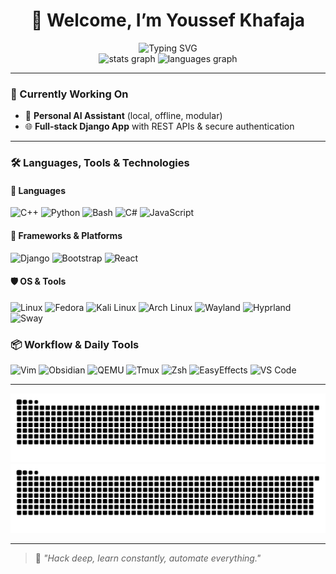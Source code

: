 <h1 align="center">👾 Welcome, I’m Youssef Khafaja</h1>

<div align="center">
  <img 
    src="https://readme-typing-svg.demolab.com?font=Fira+Code&weight=600&size=22&duration=3000&pause=1000&color=00FFCC&center=true&vCenter=true&repeat=true&width=750&lines=Developing+AI+Assistants+with+C%2B%2B+%26+Python;Advancing+Offensive+Security+through+CTFs;Optimizing+Productivity+with+Fedora+Linux;Automating+Workflows+using+Shell%2C+Python+%26+N8N;Applying+Mathematics+to+Cryptography+%26+Cybersecurity;BTW%2C+I+Use+Arch+Linux" 
    alt="Typing SVG" 
  />
</div>


<div align="center">
  <img src="https://github-readme-stats.vercel.app/api?username=0xAlphaDark&hide_title=false&hide_rank=false&show_icons=true&include_all_commits=true&count_private=true&disable_animations=false&theme=tokyonight&locale=en&hide_border=false" height="150" alt="stats graph"  />
  <img src="https://github-readme-stats.vercel.app/api/top-langs?username=0xAlphaDark&locale=en&hide_title=false&layout=compact&card_width=320&langs_count=5&theme=tokyonight&hide_border=false" height="150" alt="languages graph"  />
</div>

---

### 🔭 Currently Working On

- 🤖 **Personal AI Assistant** (local, offline, modular)
- 🌐 **Full-stack Django App** with REST APIs & secure authentication

---

### 🛠️ Languages, Tools & Technologies

#### 🚀 Languages

![C++](https://img.shields.io/badge/C++-00599C?style=for-the-badge&logo=c%2b%2b&logoColor=white)
![Python](https://img.shields.io/badge/Python-FFD43B?style=for-the-badge&logo=python&logoColor=black)
![Bash](https://img.shields.io/badge/Bash-4EAA25?style=for-the-badge&logo=gnu-bash&logoColor=white)
![C#](https://img.shields.io/badge/C%23-239120?style=for-the-badge&logo=c-sharp&logoColor=white)
![JavaScript](https://img.shields.io/badge/JavaScript-F7DF1E?style=for-the-badge&logo=javascript&logoColor=black)

#### 🧰 Frameworks & Platforms

![Django](https://img.shields.io/badge/Django-092E20?style=for-the-badge&logo=django&logoColor=white)
![Bootstrap](https://img.shields.io/badge/Bootstrap-7952B3?style=for-the-badge&logo=bootstrap&logoColor=white)
![React](https://img.shields.io/badge/React-61DAFB?style=for-the-badge&logo=react&logoColor=black)

#### 🛡️ OS & Tools

![Linux](https://img.shields.io/badge/Linux-FCC624?style=for-the-badge&logo=linux&logoColor=black)
![Fedora](https://img.shields.io/badge/Fedora-294172?style=for-the-badge&logo=fedora&logoColor=white)
![Kali Linux](https://img.shields.io/badge/Kali_Linux-557C94?style=for-the-badge&logo=kalilinux&logoColor=white)
![Arch Linux](https://img.shields.io/badge/Arch_Linux-1793D1?style=for-the-badge&logo=arch-linux&logoColor=white)
![Wayland](https://img.shields.io/badge/Wayland-1793D1?style=for-the-badge&logo=gnome&logoColor=white)
![Hyprland](https://img.shields.io/badge/Hyprland-00B4D8?style=for-the-badge&logo=arch-linux&logoColor=white)
![Sway](https://img.shields.io/badge/Sway-6A8CAF?style=for-the-badge&logo=wayland&logoColor=white)

### 📦 Workflow & Daily Tools

![Vim](https://img.shields.io/badge/Vim-019733?style=for-the-badge&logo=vim&logoColor=white)
![Obsidian](https://img.shields.io/badge/Obsidian-483699?style=for-the-badge&logo=obsidian&logoColor=white)
![QEMU](https://img.shields.io/badge/QEMU-FF6600?style=for-the-badge&logo=qemu&logoColor=white)
![Tmux](https://img.shields.io/badge/Tmux-1BB91F?style=for-the-badge&logo=tmux&logoColor=white)
![Zsh](https://img.shields.io/badge/Zsh-89e051?style=for-the-badge&logo=gnubash&logoColor=black)
![EasyEffects](https://img.shields.io/badge/EasyEffects-3E76BB?style=for-the-badge)
![VS Code](https://img.shields.io/badge/VS_Code-007ACC?style=for-the-badge&logo=visual-studio-code&logoColor=white)

---

![Snake animation (dark)](https://raw.githubusercontent.com/0xAlphaDark/0xAlphaDark/output/snake-dark.svg#gh-dark-mode-only)
![Snake animation (light)](https://raw.githubusercontent.com/0xAlphaDark/0xAlphaDark/output/snake.svg#gh-light-mode-only)

---

> 🧠 _"Hack deep, learn constantly, automate everything."_  
